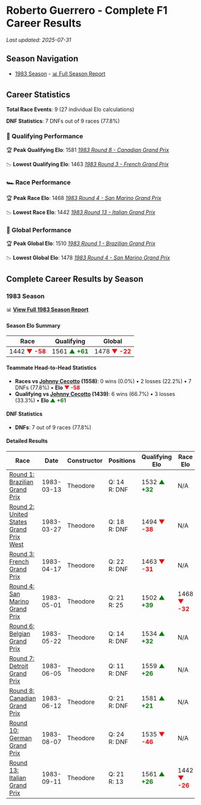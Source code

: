 # Roberto Guerrero - Complete F1 Career Results

*Last updated: 2025-07-31*

## Season Navigation

- [1983 Season](#1983-season) - [📊 Full Season Report](../seasons/1983-season-report)

## Career Statistics

**Total Race Events**: 9 (27 individual Elo calculations)

**DNF Statistics**: 7 DNFs out of 9 races (77.8%)

### 🏁 Qualifying Performance

🏆 **Peak Qualifying Elo**: 1581
   *[1983 Round 8 - Canadian Grand Prix](../seasons/1983-season-report#round-8-canadian-grand-prix)*

📉 **Lowest Qualifying Elo**: 1463
   *[1983 Round 3 - French Grand Prix](../seasons/1983-season-report#round-3-french-grand-prix)*

### 🏎️ Race Performance

🏆 **Peak Race Elo**: 1468
   *[1983 Round 4 - San Marino Grand Prix](../seasons/1983-season-report#round-4-san-marino-grand-prix)*

📉 **Lowest Race Elo**: 1442
   *[1983 Round 13 - Italian Grand Prix](../seasons/1983-season-report#round-13-italian-grand-prix)*

### 🌟 Global Performance

🏆 **Peak Global Elo**: 1510
   *[1983 Round 1 - Brazilian Grand Prix](../seasons/1983-season-report#round-1-brazilian-grand-prix)*

📉 **Lowest Global Elo**: 1478
   *[1983 Round 4 - San Marino Grand Prix](../seasons/1983-season-report#round-4-san-marino-grand-prix)*


## Complete Career Results by Season

### 1983 Season

📊 **[View Full 1983 Season Report](../seasons/1983-season-report)**

#### Season Elo Summary

| Race | Qualifying | Global |
|------|------------|--------|
| 1442 **<span style="color: red;">▼ -58</span>** | 1561 **<span style="color: green;">▲ +61</span>** | 1478 **<span style="color: red;">▼ -22</span>** |

#### Teammate Head-to-Head Statistics

- **Races vs [Johnny Cecotto](johnny-cecotto) (1558)**: 0 wins (0.0%) • 2 losses (22.2%) • 7 DNFs (77.8%) • **Elo **<span style="color: red;">▼ -58</span>****
- **Qualifying vs [Johnny Cecotto](johnny-cecotto) (1439)**: 6 wins (66.7%) • 3 losses (33.3%) • **Elo **<span style="color: green;">▲ +61</span>****


#### DNF Statistics

- **DNFs**: 7 out of 9 races (77.8%)

#### Detailed Results

| Race | Date | Constructor | Positions | Qualifying Elo | Race Elo | Global Elo | Teammate |
|------|------|-------------|-----------|----------------|----------|------------|----------|
| [Round 1: Brazilian Grand Prix](../seasons/1983-season-report#round-1-brazilian-grand-prix) | 1983-03-13 | Theodore | Q: 14<br/>R: DNF | 1532 **<span style="color: green;">▲ +32</span>** | N/A | 1510 **<span style="color: green;">▲ +10</span>** | [Johnny Cecotto](johnny-cecotto)<br/>Q: 19<br/>R: 12 |
| [Round 2: United States Grand Prix West](../seasons/1983-season-report#round-2-united-states-grand-prix-west) | 1983-03-27 | Theodore | Q: 18<br/>R: DNF | 1494 **<span style="color: red;">▼ -38</span>** | N/A | 1498 **<span style="color: red;">▼ -11</span>** | [Johnny Cecotto](johnny-cecotto)<br/>Q: 17<br/>R: 6 |
| [Round 3: French Grand Prix](../seasons/1983-season-report#round-3-french-grand-prix) | 1983-04-17 | Theodore | Q: 22<br/>R: DNF | 1463 **<span style="color: red;">▼ -31</span>** | N/A | 1489 **<span style="color: red;">▼ -9</span>** | [Johnny Cecotto](johnny-cecotto)<br/>Q: 17<br/>R: 11 |
| [Round 4: San Marino Grand Prix](../seasons/1983-season-report#round-4-san-marino-grand-prix) | 1983-05-01 | Theodore | Q: 21<br/>R: 25 | 1502 **<span style="color: green;">▲ +39</span>** | 1468 **<span style="color: red;">▼ -32</span>** | 1478 **<span style="color: red;">▼ -11</span>** | [Johnny Cecotto](johnny-cecotto)<br/>Q: 23<br/>R: 23 |
| [Round 6: Belgian Grand Prix](../seasons/1983-season-report#round-6-belgian-grand-prix) | 1983-05-22 | Theodore | Q: 14<br/>R: DNF | 1534 **<span style="color: green;">▲ +32</span>** | N/A | 1488 **<span style="color: green;">▲ +10</span>** | [Johnny Cecotto](johnny-cecotto)<br/>Q: 25<br/>R: 10 |
| [Round 7: Detroit Grand Prix](../seasons/1983-season-report#round-7-detroit-grand-prix) | 1983-06-05 | Theodore | Q: 11<br/>R: DNF | 1559 **<span style="color: green;">▲ +26</span>** | N/A | 1496 **<span style="color: green;">▲ +8</span>** | [Johnny Cecotto](johnny-cecotto)<br/>Q: 26<br/>R: DNF |
| [Round 8: Canadian Grand Prix](../seasons/1983-season-report#round-8-canadian-grand-prix) | 1983-06-12 | Theodore | Q: 21<br/>R: DNF | 1581 **<span style="color: green;">▲ +21</span>** | N/A | 1502 **<span style="color: green;">▲ +6</span>** | [Johnny Cecotto](johnny-cecotto)<br/>Q: 23<br/>R: DNF |
| [Round 10: German Grand Prix](../seasons/1983-season-report#round-10-german-grand-prix) | 1983-08-07 | Theodore | Q: 24<br/>R: DNF | 1535 **<span style="color: red;">▼ -46</span>** | N/A | 1488 **<span style="color: red;">▼ -14</span>** | [Johnny Cecotto](johnny-cecotto)<br/>Q: 22<br/>R: 11 |
| [Round 13: Italian Grand Prix](../seasons/1983-season-report#round-13-italian-grand-prix) | 1983-09-11 | Theodore | Q: 21<br/>R: 13 | 1561 **<span style="color: green;">▲ +26</span>** | 1442 **<span style="color: red;">▼ -26</span>** | 1478 **<span style="color: red;">▼ -10</span>** | [Johnny Cecotto](johnny-cecotto)<br/>Q: 26<br/>R: 12 |

